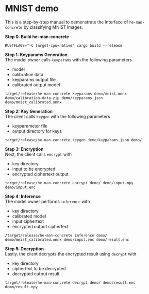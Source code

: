 # MNIST demo
This is a step-by-step manual to demonstrate the interface of `he-man-concrete` by classifying MNIST images.<br/>

**Step 0: Build he-man-concrete**<br/>
```
RUSTFLAGS="-C target-cpu=native" cargo build --release
```

**Step 1: Keyparams Generation**<br/>
The model owner calls `keyparams` with the following parameters
- model
- calibration data
- keyparams output file
- calibrated output model
```
target/release/he-man-concrete keyparams demo/mnist.onnx demo/calibration-data.zip demo/keyparams.json demo/mnist_calibrated.onnx
```

**Step 2: Key Generation**<br/>
The client calls `keygen` with the following parameters
- keyparameter file
- output directory for keys
```
target/release/he-man-concrete keygen demo/keyparams.json demo/
```

**Step 3: Encryption**<br/>
Next, the client calls `encrypt` with
- key directory
- input to be encrypted
- encrypted ciphertext output
```
target/release/he-man-concrete encrypt demo/ demo/input.npy demo/input.enc
```

**Step 4: Inference**<br/>
The model owner performs `inference` with
- key directory
- calibrated model
- input ciphertext
- encrypted output ciphertext
```
/target/release/he-man-concrete inference demo/ demo/mnist_calibrated.onnx demo/input.enc demo/result.enc
```

**Step 5: Decryption**<br/>
Lastly, the client decrypts the encrypted result using `decrypt` with
- key directory
- ciphertext to be decrypted
- decrypted output result
```
target/release/he-man-concrete decrypt demo/ demo/result.enc demo/result.npy
```